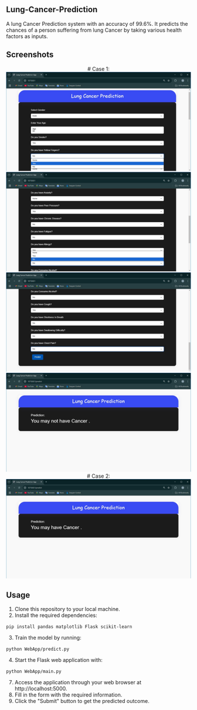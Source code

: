 ## Lung-Cancer-Prediction
A lung Cancer Prediction system with an accuracy of 99.6%. It predicts the chances of a person suffering from lung Cancer
by taking various health factors as inputs.

## Screenshots
<p align="center">
  # Case 1:
  <img src="Screenshots/c4.jpg" alt="Home">
  <img src="Screenshots/c5.jpg" alt="Form">
  <img src="Screenshots/c6.jpg" alt="Form">
  <img src="Screenshots/c7.jpg" alt="Result">
  # Case 2:
  <img src="Screenshots/c8.jpg" alt="Result">
</p>

## Usage
1. Clone this repository to your local machine.
2. Install the required dependencies:
```
pip install pandas matplotlib Flask scikit-learn 
```
3. Train the model by running:
```
python WebApp/predict.py
```
4. Start the Flask web application with:
```
python WebApp/main.py
```
7. Access the application through your web browser at http://localhost:5000.
8. Fill in the form with the required information.
9. Click the "Submit" button to get the predicted outcome.


